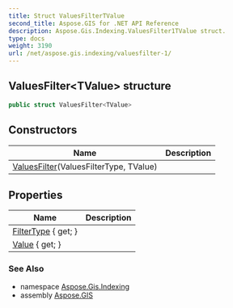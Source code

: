 ```yaml
---
title: Struct ValuesFilterTValue
second_title: Aspose.GIS for .NET API Reference
description: Aspose.Gis.Indexing.ValuesFilter1TValue struct. 
type: docs
weight: 3190
url: /net/aspose.gis.indexing/valuesfilter-1/
---
```

## ValuesFilter&lt;TValue&gt; structure

```csharp
public struct ValuesFilter<TValue>
```

## Constructors

| Name | Description |
| --- | --- |
| [ValuesFilter](valuesfilter/)(ValuesFilterType, TValue) |  |

## Properties

| Name | Description |
| --- | --- |
| [FilterType](../../aspose.gis.indexing/valuesfilter-1/filtertype/) { get; } |  |
| [Value](../../aspose.gis.indexing/valuesfilter-1/value/) { get; } |  |

### See Also

* namespace [Aspose.Gis.Indexing](../../aspose.gis.indexing/)
* assembly [Aspose.GIS](../../)


